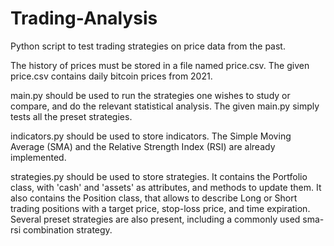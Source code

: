 # Trading-Analysis
Python script to test trading strategies on price data from the past.

The history of prices must be stored in a file named price.csv. The given price.csv contains daily bitcoin prices from 2021. 

main.py should be used to run the strategies one wishes to study or compare, and do the relevant statistical analysis. The given main.py simply tests all the preset strategies.

indicators.py should be used to store indicators. The Simple Moving Average (SMA) and the Relative Strength Index (RSI) are already implemented.

strategies.py should be used to store strategies. It contains the Portfolio class, with 'cash' and 'assets' as attributes, and methods to update them. It also contains the Position class, that allows to describe Long or Short trading positions with a target price, stop-loss price, and time expiration. Several preset strategies are also present, including a commonly used sma-rsi combination strategy.
